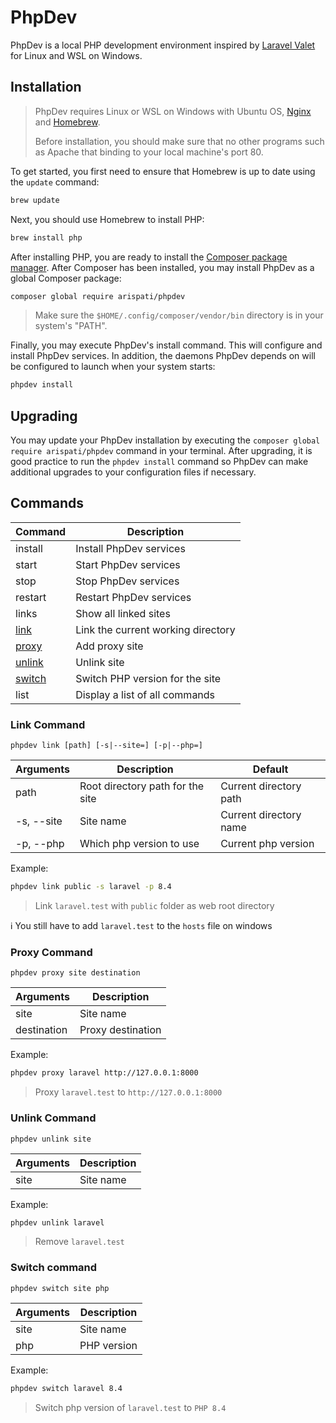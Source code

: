 # PhpDev
PhpDev is a local PHP development environment inspired by [Laravel Valet](https://github.com/laravel/valet) for Linux and WSL on Windows.

## Installation
> PhpDev requires Linux or WSL on Windows with Ubuntu OS, [Nginx](https://nginx.org) and [Homebrew](https://brew.sh).
> 
> Before installation, you should make sure that no other programs such as Apache that binding to your local machine's port 80.

To get started, you first need to ensure that Homebrew is up to date using the `update` command:
```bash
brew update
```

Next, you should use Homebrew to install PHP:
```bash
brew install php
```

After installing PHP, you are ready to install the [Composer package manager](https://getcomposer.org). After Composer has been installed, you may install PhpDev as a global Composer package:
```bash
composer global require arispati/phpdev
```
> Make sure the `$HOME/.config/composer/vendor/bin` directory is in your system's "PATH".

Finally, you may execute PhpDev's install command. This will configure and install PhpDev services. In addition, the daemons PhpDev depends on will be configured to launch when your system starts:
```bash
phpdev install
```

## Upgrading
You may update your PhpDev installation by executing the `composer global require arispati/phpdev` command in your terminal. After upgrading, it is good practice to run the `phpdev install` command so PhpDev can make additional upgrades to your configuration files if necessary.

## Commands
| Command | Description                        |
|---------|------------------------------------|
| install | Install PhpDev services            |
| start   | Start PhpDev services              |
| stop    | Stop PhpDev services               |
| restart | Restart PhpDev services            |
| links   | Show all linked sites              |
| [link](#link-command)    | Link the current working directory |
| [proxy](#proxy-command)   | Add proxy site                     |
| [unlink](#unlink-command)  | Unlink site                        |
| [switch](#switch-command)  | Switch PHP version for the site    |
| list    | Display a list of all commands     |

### Link Command

`phpdev link [path] [-s|--site=] [-p|--php=]`

| Arguments  | Description                      | Default                |
|------------|----------------------------------|------------------------|
| path       | Root directory path for the site | Current directory path |
| -s, --site | Site name                        | Current directory name |
| -p, --php  | Which php version to use         | Current php version    |

Example:
```bash
phpdev link public -s laravel -p 8.4
```

> Link `laravel.test` with `public` folder as web root directory

:information_source: You still have to add `laravel.test` to the `hosts` file on windows

### Proxy Command

`phpdev proxy site destination`

| Arguments   | Description       |
|-------------|-------------------|
| site        | Site name         |
| destination | Proxy destination |

Example:
```bash
phpdev proxy laravel http://127.0.0.1:8000
```

> Proxy `laravel.test` to `http://127.0.0.1:8000`

### Unlink Command

`phpdev unlink site`

| Arguments   | Description       |
|-------------|-------------------|
| site        | Site name         |

Example:
```bash
phpdev unlink laravel
```

> Remove `laravel.test`

### Switch command

`phpdev switch site php`

| Arguments   | Description       |
|-------------|-------------------|
| site        | Site name         |
| php         | PHP version       |

Example:
```bash
phpdev switch laravel 8.4
```

> Switch php version of `laravel.test` to `PHP 8.4`

